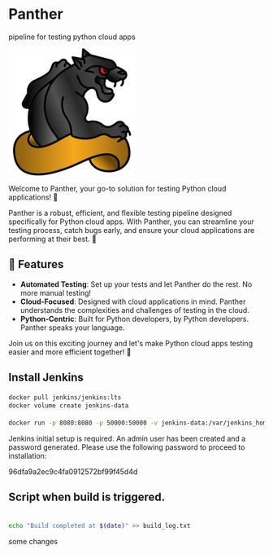 # Panther

pipeline for testing python cloud apps

<p align="left">
  <img src="./panther.png" width="250">
</p>

Welcome to Panther, your go-to solution for testing Python cloud applications! 🎉

Panther is a robust, efficient, and flexible testing pipeline designed specifically for Python cloud apps. With Panther, you can streamline your testing process, catch bugs early, and ensure your cloud applications are performing at their best. 🚀

## 🧪 Features

- **Automated Testing**: Set up your tests and let Panther do the rest. No more manual testing!
- **Cloud-Focused**: Designed with cloud applications in mind. Panther understands the complexities and challenges of testing in the cloud.
- **Python-Centric**: Built for Python developers, by Python developers. Panther speaks your language.

Join us on this exciting journey and let's make Python cloud apps testing easier and more efficient together! 🤝


## Install Jenkins

``` bash
docker pull jenkins/jenkins:lts
docker volume create jenkins-data

docker run -p 8080:8080 -p 50000:50000 -v jenkins-data:/var/jenkins_home --name myjenkins jenkins/jenkins:lts

```

Jenkins initial setup is required. An admin user has been created and a password generated.
Please use the following password to proceed to installation:

96dfa9a2ec9c4fa0912572bf99f45d4d

## Script when build is triggered. 

``` bash 

echo "Build completed at $(date)" >> build_log.txt

```


some changes 
